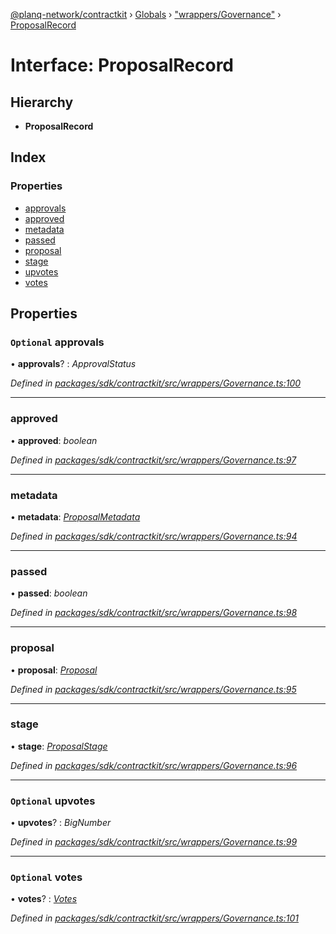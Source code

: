 [@planq-network/contractkit](../README.md) › [Globals](../globals.md) › ["wrappers/Governance"](../modules/_wrappers_governance_.md) › [ProposalRecord](_wrappers_governance_.proposalrecord.md)

# Interface: ProposalRecord

## Hierarchy

* **ProposalRecord**

## Index

### Properties

* [approvals](_wrappers_governance_.proposalrecord.md#optional-approvals)
* [approved](_wrappers_governance_.proposalrecord.md#approved)
* [metadata](_wrappers_governance_.proposalrecord.md#metadata)
* [passed](_wrappers_governance_.proposalrecord.md#passed)
* [proposal](_wrappers_governance_.proposalrecord.md#proposal)
* [stage](_wrappers_governance_.proposalrecord.md#stage)
* [upvotes](_wrappers_governance_.proposalrecord.md#optional-upvotes)
* [votes](_wrappers_governance_.proposalrecord.md#optional-votes)

## Properties

### `Optional` approvals

• **approvals**? : *ApprovalStatus*

*Defined in [packages/sdk/contractkit/src/wrappers/Governance.ts:100](https://github.com/planq-network/planq-sdk/blob/master/packages/sdk/contractkit/src/wrappers/Governance.ts#L100)*

___

###  approved

• **approved**: *boolean*

*Defined in [packages/sdk/contractkit/src/wrappers/Governance.ts:97](https://github.com/planq-network/planq-sdk/blob/master/packages/sdk/contractkit/src/wrappers/Governance.ts#L97)*

___

###  metadata

• **metadata**: *[ProposalMetadata](_wrappers_governance_.proposalmetadata.md)*

*Defined in [packages/sdk/contractkit/src/wrappers/Governance.ts:94](https://github.com/planq-network/planq-sdk/blob/master/packages/sdk/contractkit/src/wrappers/Governance.ts#L94)*

___

###  passed

• **passed**: *boolean*

*Defined in [packages/sdk/contractkit/src/wrappers/Governance.ts:98](https://github.com/planq-network/planq-sdk/blob/master/packages/sdk/contractkit/src/wrappers/Governance.ts#L98)*

___

###  proposal

• **proposal**: *[Proposal](../modules/_wrappers_governance_.md#proposal)*

*Defined in [packages/sdk/contractkit/src/wrappers/Governance.ts:95](https://github.com/planq-network/planq-sdk/blob/master/packages/sdk/contractkit/src/wrappers/Governance.ts#L95)*

___

###  stage

• **stage**: *[ProposalStage](../enums/_wrappers_governance_.proposalstage.md)*

*Defined in [packages/sdk/contractkit/src/wrappers/Governance.ts:96](https://github.com/planq-network/planq-sdk/blob/master/packages/sdk/contractkit/src/wrappers/Governance.ts#L96)*

___

### `Optional` upvotes

• **upvotes**? : *BigNumber*

*Defined in [packages/sdk/contractkit/src/wrappers/Governance.ts:99](https://github.com/planq-network/planq-sdk/blob/master/packages/sdk/contractkit/src/wrappers/Governance.ts#L99)*

___

### `Optional` votes

• **votes**? : *[Votes](_wrappers_governance_.votes.md)*

*Defined in [packages/sdk/contractkit/src/wrappers/Governance.ts:101](https://github.com/planq-network/planq-sdk/blob/master/packages/sdk/contractkit/src/wrappers/Governance.ts#L101)*
